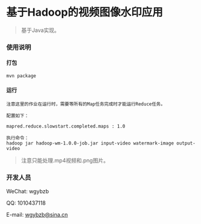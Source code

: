 
# 基于Hadoop的视频图像水印应用

> 基于Java实现。

### 使用说明

#### 打包
```
mvn package
```

#### 运行
```
注意这里的作业在运行时，需要等所有的Map任务完成时才能运行Reduce任务。

配置如下：

mapred.reduce.slowstart.completed.maps : 1.0

执行命令：
hadoop jar hadoop-wm-1.0.0-job.jar input-video watermark-image output-video
```

> 注意只能处理.mp4视频和.png图片。

### 开发人员

WeChat: wgybzb

QQ: 1010437118

E-mail: wgybzb@sina.cn